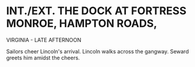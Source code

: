 # INT./EXT. THE DOCK AT FORTRESS MONROE, HAMPTON ROADS,
VIRGINIA - LATE AFTERNOON

Sailors cheer Lincoln's arrival. Lincoln walks across the
gangway. Seward greets him amidst the cheers.
